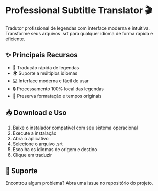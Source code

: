 # Professional Subtitle Translator 🎬

Tradutor profissional de legendas com interface moderna e intuitiva. Transforme seus arquivos .srt para qualquer idioma de forma rápida e eficiente.

## ✨ Principais Recursos

- 🚀 Tradução rápida de legendas
- 🌍 Suporte a múltiplos idiomas
- 💻 Interface moderna e fácil de usar
- 🔒 Processamento 100% local das legendas
- 🎯 Preserva formatação e tempos originais

## 📥 Download e Uso

1. Baixe o instalador compatível com seu sistema operacional
2. Execute a instalação
3. Abra o aplicativo
4. Selecione o arquivo .srt
5. Escolha os idiomas de origem e destino
6. Clique em traduzir

## 🤝 Suporte

Encontrou algum problema? Abra uma issue no repositório do projeto.
